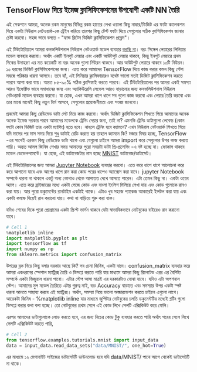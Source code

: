 ## TensorFlow দিয়ে ইমেজ ক্লাসিফিকেশনের উপযোগী একটি NN তৈরি  
</strong>এই সেকশনে আমরা, অনেক রকম মানুষের বিভিন্ন রকম হাতের লেখা ওয়ালা কিছু নাম্বার/ডিজিট এর ফটো কালেকশন দিয়ে একটা নিউরাল নেটওয়ার্ক-কে ট্রেইন করিয়ে তারপর কিছু টেস্ট ফটো দিয়ে সেগুলোর সঠিক ক্লাসিফিকেশন জানার চেষ্টা করবো। সহজ ভাবে বলতে - "হ্যান্ড রিটেন ডিজিট ক্লাসিফিকেশন প্রব্লেম"।

এই টিউটোরিয়ালে আমরা কনভলিউশনাল নিউরাল নেটওয়ার্ক মডেল ব্যবহার <span style="text-decoration:underline;">করছি না</span>। বরং সিঙ্গেল লেয়ারের লিনিয়ার মডেল ব্যবহার করবো। অর্থাৎ একটি ইনপুট লেয়ার এবং একটি আউটপুট লেয়ার থাকবে, কিন্তু ইনপুট লেয়ারে প্রথম দিকের উদাহরণ এর মত কয়েকটি না বরং অনেক গুলো নিউরন থাকবে। আর আউটপুট লেয়ারে থাকবে ১০টি নিউরন। ১০ ধরনের ডিজিট ক্লাসিফিকেশনের জন্য। এতে করে আমাদের TensorFlow দিয়ে কাজ করার কমন কিছু স্টেপ সম্বন্ধে পরিষ্কার ধারনা আসবে। তবে হ্যাঁ, এই লিনিয়ার ক্লাসিফায়ারও যথেষ্ট ভালো মতই ডিজিট ক্লাসিফিকেশন করতে পারবে আশা করা যায়। অন্তত ৮৫-৯০% সঠিক ক্লাসিফাই করতে পারবে।
এই টিউটোরিয়ালের পর আমরা একই সমস্যা আরও ইফেক্টিভ ভাবে সমাধানের জন্য এবং অ্যাকিউরেসি লেভেল আরও বাড়ানোর জন্য কনভলিউশনাল নিউরাল নেটওয়ার্ক মডেল ব্যবহার করবো। যা হোক, এখন আমরা ধাপে ধাপে সব গুলো কাজ করবো এবং লেয়ার তৈরি করবো এবং তার মাঝে মাঝেই কিছু নতুন টার্ম আসবে, সেগুলোর প্রয়োজনীয়তা এবং সংজ্ঞা জানবো।</p>
প্রথমেই আমরা কিছু রেডিমেড ডাটা সেট নিয়ে কাজ করবো। অর্থাৎ ডিজিট ক্লাসিফিকেশন শিখতে গিয়ে আমাদের অনেক অনেক ইমেজ দরকার পরবে আমাদের মডেলকে ট্রেনিং দেয়ার জন্য, তাই না? এমনকি ট্রেনিং ডাটাগুলো লেবেল্ড (কোন ফটো কোন ডিজিট তার একটা ম্যাপিং) হতে হবে। নাহলে ট্রেনিং হবে ক্যামনে? এখন নিউরাল নেটওয়ার্ক শিখতে গিয়ে যদি মাসের পর মাস সময় দিয়ে শুধু ডাটাই রেডি করতে হয় তাহলে ক্যামনে কি?
মজার বিষয় হচ্ছে, TensorFlow -এর সাথেই এরকম কিছু রেডিমেড ডাটা থাকে এবং যেগুলো চাইলে আমরা import করে সেগুলোর উপর কাজ করতে পারি। অন্তত আসল জিনিষ শেখার সময় আমাদের পুরো সময়টা ডাটা প্রি-প্রসেসিং -এ নষ্ট হচ্ছে না। ফোকাস থাকবে মডেল ডেভেলপমেন্টে। যা হোক, এই ডাটাবেজটার নাম হচ্ছে <a href="http://yann.lecun.com/exdb/mnist/">MNIST</a> ডাটাবেজ/ডাটাসেট।

এই টিউটোরিয়ালের জন্য আমরা <a href="http://jupyter.org/">Jupyter Notebook</a> ব্যবহার করবো। এতে করে ধাপে ধাপে আলোচনা করে করে আগানো যাবে এবং আগের ধাপে রান করা কোড পরের ধাপেও অ্যাক্সেস করা যাবে। jupyter Notebook সম্পর্কে ধারনা না থাকলে একটু অন্য কোথাও থেকে আপাতত দেখে আসতে পারেন। এটা তেমন কিছু না। একটা ওয়েব অ্যাপ। এতে করে ব্রাইজারের মধ্যে একটা পেজে কোড এবং বাংলা ইংলিশ মিলিয়ে লেখা যায় এবং কোড গুলোকে রানও করা যায়। আর পুরো ডকুমেন্টের রানটাইম একটাই থাকে। এটাও খুব সহজে প্যাকেজ আকারেই ইন্সটল করা যায় এবং একটা কমান্ড দিয়েই রান করানো যায়। কথা না বাড়িয়ে শুরু করা যাক।

যদিও শেষের দিকে পুরো প্রোগ্রামের একটা স্ক্রিপ্ট ভার্সন থাকবে যেটা স্বাভাবিকভাবে নোটবুকের বাইরেও রান করানো যাবে।

```python
# Cell 1
%matplotlib inline
import matplotlib.pyplot as plt
import tensorflow as tf
import numpy as np
from sklearn.metrics import confusion_matrix
```

উপরের ব্লক নিয়ে কিছু বলার দরকার আছে কি? সব চেনা জিনিষ, একটা বাদে। confusion_matrix ব্যবহার করে আমরা একধরনের স্পেশাল ম্যাট্রিক্স তৈরি ও ডিসপ্লে করতে পারি যার মাধ্যমে আমরা কিছু রিলেটেড এরর এর বৈশিষ্ট্য সম্পর্কে একটা ভিজুয়াল ধারনা পাবো। এটার স্টেপ আসা মাত্রই এর দরকারটাও বোঝা যাবে। যদিও এটা অপশনাল স্টেপ। আমাদের মুল মডেল তৈরিতে এটার গুরুত্ব নাই, বরং Accuracy বাড়াতে এবং সমস্যার উপর একটা স্পষ্ট ধারনা আনতে সাহায্য করবে এই ম্যাট্রিক্স। অর্থাৎ, সমস্যা নিয়ে ভালো অব্জারভেশন করতে চাইলে এগুলো লাগে। আরেকটা জিনিষ - %matplotlib inline যার মাধ্যমে জুপিটার নোটবুকের চলতি ডকুমেন্টটির মধ্যেই প্লটিং গুলো ডিসপ্লে করার কথা বলা হচ্ছে। তো নোটবুকের প্রথম সেলে এই কোড লিখে সেলটি এক্সিকিউট করে ফেলি।

এরপর আমাদের ডাটাগুলোকে লোড করতে হবে, এর জন্য নিচের কোড টুকু ব্যবহার করতে পারি অর্থাৎ পরের সেলে লিখে সেলটি এক্সিকিউট করতে পারি,

```python
# Cell 2
from tensorflow.examples.tutorials.mnist import input_data
data = input_data.read_data_sets("data/MNIST/", one_hot=True)
```

এর মাধ্যমে ১২ মেগাবাইট সাইজের ডাটাসেটটি ডাউনলোড হবে যদি data/MNIST/ পাথে আগে থেকেই ডাটাসেটটি না থাকে।
